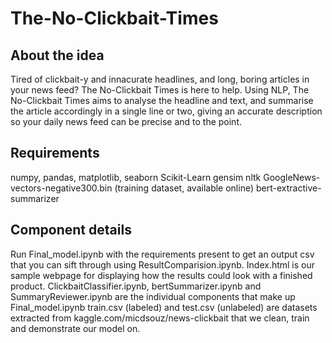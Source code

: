 # The-No-Clickbait-Times

## About the idea
Tired of clickbait-y and innacurate headlines, and long, boring articles in your news feed? The No-Clickbait Times is here to help. Using NLP, The No-Clickbait Times aims to analyse the headline and text, and summarise the article accordingly in a single line or two, giving an accurate description so your daily news feed can be precise and to the point.

## Requirements
numpy, pandas, matplotlib, seaborn
Scikit-Learn
gensim
nltk
GoogleNews-vectors-negative300.bin (training dataset, available online)
bert-extractive-summarizer

## Component details
Run Final_model.ipynb with the requirements present to get an output csv that you can sift through using ResultComparision.ipynb.
Index.html is our sample webpage for displaying how the results could look with a finished product.
ClickbaitClassifier.ipynb, bertSummarizer.ipynb and SummaryReviewer.ipynb are the individual components that make up Final_model.ipynb
train.csv (labeled) and test.csv (unlabeled) are datasets extracted from kaggle.com/micdsouz/news-clickbait that we clean, train and demonstrate our model on.

